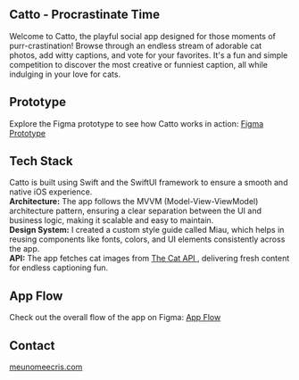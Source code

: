 <h2>Catto - Procrastinate Time </h2>

Welcome to Catto, the playful social app designed for those moments of purr-crastination! Browse through an endless stream of adorable cat photos, add witty captions, and vote for your favorites. It's a fun and simple competition to discover the most creative or funniest caption, all while indulging in your love for cats.



<h2>Prototype</h2>

Explore the Figma prototype to see how Catto works in action: <a href="https://www.figma.com/proto/vrgbscCKY5LCitapECCcPe/Catto?node-id=101-1772&node-type=frame&t=aCkf2EBBqGGAHu59-1&scaling=scale-down&content-scaling=fixed&page-id=67%3A1024&starting-point-node-id=101%3A2098">Figma Prototype</a>



<h2>Tech Stack</h2>

Catto is built using Swift and the SwiftUI framework to ensure a smooth and native iOS experience.<br/>
<strong>Architecture:</strong> The app follows the MVVM (Model-View-ViewModel) architecture pattern, ensuring a clear separation between the UI and business logic, making it scalable and easy to maintain.<br/>
<strong>Design System:</strong> I created a custom style guide called Miau, which helps in reusing components like fonts, colors, and UI elements consistently across the app.<br/>
<strong>API:</strong> The app fetches cat images from <a href="https://thecatapi.com"> The Cat API </a>, delivering fresh content for endless captioning fun.



<h2>App Flow</h2>

Check out the overall flow of the app on Figma: <a href="https://www.figma.com/board/VkA9bMNOvyaWBL1G9CDR3d/Catto--Flow?node-id=0-1&t=PXexfOwLqN3cE470-1">App Flow</a>



<h2>Contact</h2>
 <a href="https://meunomeecris.com"> meunomeecris.com </a>
